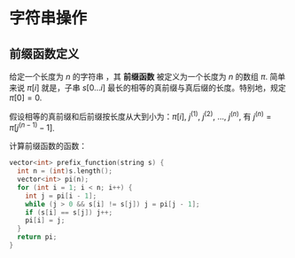 # 字符串操作

## 前缀函数定义

给定一个长度为 $n$ 的字符串 ，其 **前缀函数** 被定义为一个长度为 $n$ 的数组 $\pi$. 
简单来说 $\pi[i]$ 就是，子串 $s[0 \dots i]$ 最长的相等的真前缀与真后缀的长度。特别地，规定 $\pi[0] = 0$.

假设相等的真前缀和后前缀按长度从大到小为：$\pi[i]$, $j^{(1)}$, $j^{(2)}$, $\dots$, $j^{(n)}$, 有 $j^{(n)} = \pi{[j^{(n-1)}-1]}$.

计算前缀函数的函数：

```cpp
vector<int> prefix_function(string s) {
  int n = (int)s.length();
  vector<int> pi(n);
  for (int i = 1; i < n; i++) {
    int j = pi[i - 1];
    while (j > 0 && s[i] != s[j]) j = pi[j - 1];
    if (s[i] == s[j]) j++;
    pi[i] = j;
  }
  return pi;
}
```